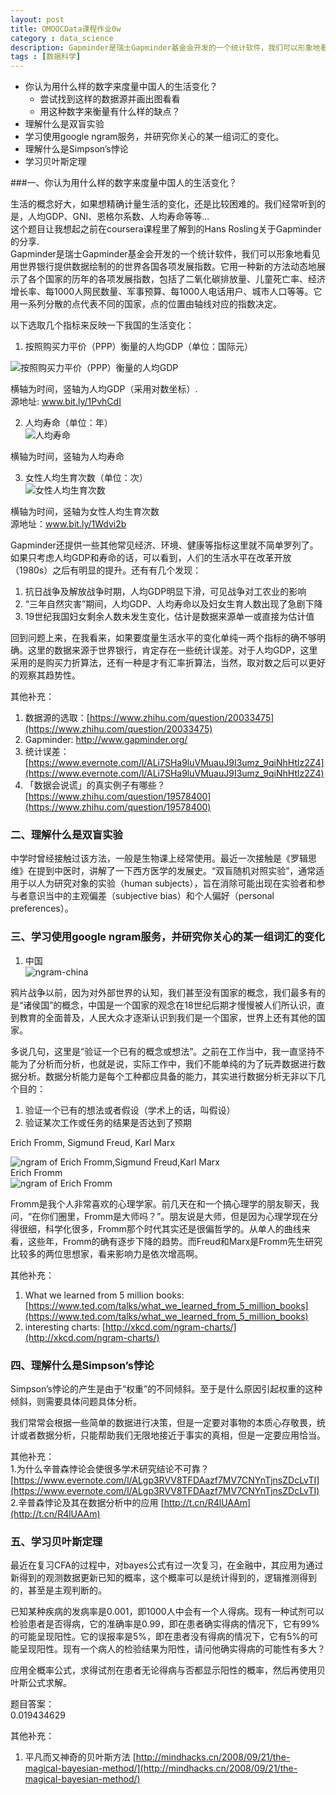 ```yaml
---
layout: post
title: OMOOCData课程作业0w
category : data_science
description: Gapminder是瑞士Gapminder基金会开发的一个统计软件，我们可以形象地看见用世界银行提供数据绘制的的世界各国各项发展指数。它用一种新的方法动态地展示了各个国家的历年的各项发展指数，包括了二氧化碳排放量、儿童死亡率、经济增长率、每1000人网民数量、军事预算、每1000人电话用户、城市人口等等。它用一系列分散的点代表不同的国家，点的位置由轴线对应的指数决定。 
tags : [数据科学]
---
```


* 你认为用什么样的数字来度量中国人的生活变化？
	* 尝试找到这样的数据源并画出图看看
	* 用这种数字来衡量有什么样的缺点？
* 理解什么是双盲实验
* 学习使用google ngram服务，并研究你关心的某一组词汇的变化。
* 理解什么是Simpson’s悖论
* 学习贝叶斯定理


###一、你认为用什么样的数字来度量中国人的生活变化？

生活的概念好大，如果想精确计量生活的变化，还是比较困难的。我们经常听到的是，人均GDP、GNI、恩格尔系数、人均寿命等等...  
这个题目让我想起之前在coursera课程里了解到的Hans Rosling关于Gapminder的分享.  
Gapminder是瑞士Gapminder基金会开发的一个统计软件，我们可以形象地看见用世界银行提供数据绘制的的世界各国各项发展指数。它用一种新的方法动态地展示了各个国家的历年的各项发展指数，包括了二氧化碳排放量、儿童死亡率、经济增长率、每1000人网民数量、军事预算、每1000人电话用户、城市人口等等。它用一系列分散的点代表不同的国家，点的位置由轴线对应的指数决定。  

以下选取几个指标来反映一下我国的生活变化：  

1. 按照购买力平价（PPP）衡量的人均GDP（单位：国际元）  

![按照购买力平价（PPP）衡量的人均GDP](/assets/images/post/2016011501.jpg)

横轴为时间，竖轴为人均GDP（采用对数坐标）.  
源地址: www.bit.ly/1PvhCdI

2. 人均寿命（单位：年）  
![人均寿命](/assets/images/post/2016011502.png)

横轴为时间，竖轴为人均寿命

3. 女性人均生育次数（单位：次）  
![女性人均生育次数](/assets/images/post/2016011503.png)

横轴为时间，竖轴为女性人均生育次数  
源地址：www.bit.ly/1Wdvi2b

Gapminder还提供一些其他常见经济、环境、健康等指标这里就不简单罗列了。如果只考虑人均GDP和寿命的话，可以看到，人们的生活水平在改革开放（1980s）之后有明显的提升。还有有几个发现：  
1. 抗日战争及解放战争时期，人均GDP明显下滑，可见战争对工农业的影响  
2. “三年自然灾害”期间，人均GDP、人均寿命以及妇女生育人数出现了急剧下降  
3. 19世纪我国妇女剩余人数未发生变化，估计是数据来源单一或直接为估计值  

回到问题上来，在我看来，如果要度量生活水平的变化单纯一两个指标的确不够明确。这里的数据来源于世界银行，肯定存在一些统计误差。对于人均GDP，这里采用的是购买力折算法，还有一种是才有汇率折算法，当然，取对数之后可以更好的观察其趋势性。  

其他补充：  
1. 数据源的选取：[https://www.zhihu.com/question/20033475](https://www.zhihu.com/question/20033475)  
2. Gapminder: [http://www.gapminder.org/ ](http://www.gapminder.org/)   
3. 统计误差：[https://www.evernote.com/l/ALi7SHa9luVMuauJ9I3umz_9qiNhHtlz2Z4](https://www.evernote.com/l/ALi7SHa9luVMuauJ9I3umz_9qiNhHtlz2Z4)  
4. 「数据会说谎」的真实例子有哪些？[https://www.zhihu.com/question/19578400](https://www.zhihu.com/question/19578400)  


### 二、理解什么是双盲实验  
中学时曾经接触过该方法，一般是生物课上经常使用。最近一次接触是《罗辑思维》在提到中医时，讲解了一下西方医学的发展史。“双盲随机对照实验”，通常适用于以人为研究对象的实验（human subjects），旨在消除可能出现在实验者和参与者意识当中的主观偏差（subjective bias）和个人偏好（personal preferences）。  

### 三、学习使用google ngram服务，并研究你关心的某一组词汇的变化  

1. 中国  
![ngram-china](/assets/images/post/2016011504.png)

鸦片战争以前，因为对外部世界的认知，我们甚至没有国家的概念，我们最多有的是“诸侯国”的概念，中国是一个国家的观念在18世纪后期才慢慢被人们所认识，直到教育的全面普及，人民大众才逐渐认识到我们是一个国家，世界上还有其他的国家。

多说几句，这里是“验证一个已有的概念或想法”。之前在工作当中，我一直坚持不能为了分析而分析，也就是说，实际工作中，我们不能单纯的为了玩弄数据进行数据分析。数据分析能力是每个工种都应具备的能力，其实进行数据分析无非以下几个目的：
1. 验证一个已有的想法或者假设（学术上的话，叫假设）
2. 验证某次工作或任务的结果是否达到了预期

Erich Fromm, Sigmund Freud, Karl Marx

![ngram of Erich Fromm,Sigmund Freud,Karl Marx](/assets/images/post/2016011505.png)  
Erich Fromm  
![ngram of Erich Fromm](/assets/images/post/2016011506.png)


Fromm是我个人非常喜欢的心理学家。前几天在和一个搞心理学的朋友聊天，我问，“在你们圈里，Fromm是大师吗？”。朋友说是大师，但是因为心理学现在分得很细，科学化很多，Fromm那个时代其实还是很偏哲学的。从单人的曲线来看，这些年，Fromm的确有逐步下降的趋势。而Freud和Marx是Fromm先生研究比较多的两位思想家，看来影响力是依次增高啊。

其他补充：  
1. What we learned from 5 million books: [https://www.ted.com/talks/what_we_learned_from_5_million_books](https://www.ted.com/talks/what_we_learned_from_5_million_books)  
2. interesting charts: [http://xkcd.com/ngram-charts/](http://xkcd.com/ngram-charts/)

### 四、理解什么是Simpson’s悖论

Simpson’s悖论的产生是由于“权重”的不同倾斜。至于是什么原因引起权重的这种倾斜，则需要具体问题具体分析。

我们常常会根据一些简单的数据进行决策，但是一定要对事物的本质心存敬畏，统计或者数据分析，只能帮助我们无限地接近于事实的真相，但是一定要应用恰当。


其他补充：  
1.为什么辛普森悖论会使很多学术研究结论不可靠？[https://www.evernote.com/l/ALgp3RVV8TFDAazf7MV7CNYnTjnsZDcLvTI](https://www.evernote.com/l/ALgp3RVV8TFDAazf7MV7CNYnTjnsZDcLvTI)  
2.辛普森悖论及其在数据分析中的应用 [http://t.cn/R4lUAAm](http://t.cn/R4lUAAm)

### 五、学习贝叶斯定理

最近在复习CFA的过程中，对bayes公式有过一次复习，在金融中，其应用为通过新得到的观测数据更新已知的概率，这个概率可以是统计得到的，逻辑推测得到的，甚至是主观判断的。  

已知某种疾病的发病率是0.001，即1000人中会有一个人得病。现有一种试剂可以检验患者是否得病，它的准确率是0.99，即在患者确实得病的情况下，它有99%的可能呈现阳性。它的误报率是5%，即在患者没有得病的情况下，它有5%的可能呈现阳性。现有一个病人的检验结果为阳性，请问他确实得病的可能性有多大？

应用全概率公式，求得试剂在患者无论得病与否都显示阳性的概率，然后再使用贝叶斯公式求解。

题目答案：  
0.019434629

其他补充：  
1. 平凡而又神奇的贝叶斯方法 [http://mindhacks.cn/2008/09/21/the-magical-bayesian-method/](http://mindhacks.cn/2008/09/21/the-magical-bayesian-method/)
